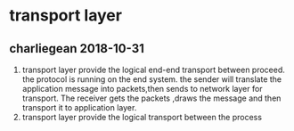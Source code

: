 # transport layer
## charliegean 2018-10-31
1. transport layer provide the logical end-end transport between proceed. the protocol is running on the end system. the sender will translate the application message   into packets,then  sends to network layer for transport. The receiver gets the packets ,draws the message and then transport it to application layer.
2. transport layer provide the logical transport between the process
<!--stackedit_data:
eyJoaXN0b3J5IjpbLTE1MjM4NjYyODEsNzMwOTk4MTE2XX0=
-->